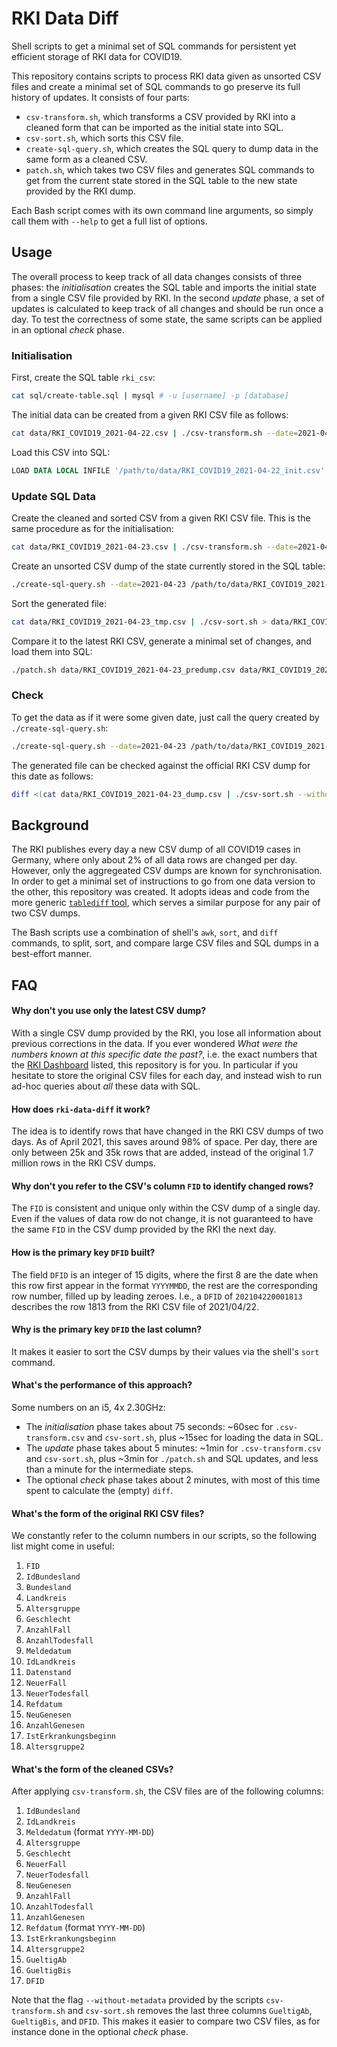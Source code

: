 # RKI Data Diff

Shell scripts to get a minimal set of SQL commands for persistent yet efficient storage of RKI data for COVID19.

This repository contains scripts to process RKI data given as unsorted CSV files and create a minimal set of SQL commands to go preserve its full history of updates. It consists of four parts:

- `csv-transform.sh`, which transforms a CSV provided by RKI into a cleaned form that can be imported as the initial state into SQL.
- `csv-sort.sh`, which sorts this CSV file.
- `create-sql-query.sh`, which creates the SQL query to dump data in the same form as a cleaned CSV.
- `patch.sh`, which takes two CSV files and generates SQL commands to get from the current state stored in the SQL table to the new state provided by the RKI dump.

Each Bash script comes with its own command line arguments, so simply call them with `--help` to get a full list of options.

## Usage

The overall process to keep track of all data changes consists of three phases: the *initialisation* creates the SQL table and imports the initial state from a single CSV file provided by RKI. In the second *update* phase, a set of updates is calculated to keep track of all changes and should be run once a day. To test the correctness of some state, the same scripts can be applied in an optional *check* phase.

### Initialisation

First, create the SQL table `rki_csv`:

```sh
cat sql/create-table.sql | mysql # -u [username] -p [database]
```

The initial data can be created from a given RKI CSV file as follows:

```sh
cat data/RKI_COVID19_2021-04-22.csv | ./csv-transform.sh --date=2021-04-22 | ./csv-sort.sh > data/RKI_COVID19_2021-04-22_init.csv
```

Load this CSV into SQL:

```sql
LOAD DATA LOCAL INFILE '/path/to/data/RKI_COVID19_2021-04-22_init.csv' INTO TABLE rki_csv CHARACTER SET UTF8 FIELDS TERMINATED BY ',' OPTIONALLY ENCLOSED BY '"' IGNORE 1 LINES;
```

### Update SQL Data

Create the cleaned and sorted CSV from a given RKI CSV file. This is the same procedure as for the initialisation:

```sh
cat data/RKI_COVID19_2021-04-23.csv | ./csv-transform.sh --date=2021-04-23 | ./csv-sort.sh > data/RKI_COVID19_2021-04-23_init.csv
```

Create an unsorted CSV dump of the state currently stored in the SQL table:

```sh
./create-sql-query.sh --date=2021-04-23 /path/to/data/RKI_COVID19_2021-04-23_tmp.csv | mysql # -u [username] -p [database]
```

Sort the generated file:

```sh
cat data/RKI_COVID19_2021-04-23_tmp.csv | ./csv-sort.sh > data/RKI_COVID19_2021-04-23_predump.csv
```

Compare it to the latest RKI CSV, generate a minimal set of changes, and load them into SQL:

```sh
./patch.sh data/RKI_COVID19_2021-04-23_predump.csv data/RKI_COVID19_2021-04-23_init.csv | mysql # -u [username] -p [database]
```

### Check

To get the data as if it were some given date, just call the query created by `./create-sql-query.sh`:

```sh
./create-sql-query.sh --date=2021-04-23 /path/to/data/RKI_COVID19_2021-04-23_dump.csv | mysql # -u [username] -p [database]
```

The generated file can be checked against the official RKI CSV dump for this date as follows:

```sh
diff <(cat data/RKI_COVID19_2021-04-23_dump.csv | ./csv-sort.sh --without-metadata) <(cat data/RKI_COVID19_2021-04-23_init.csv | ./csv-sort.sh --without-metadata)
```

## Background

The RKI publishes every day a new CSV dump of all COVID19 cases in Germany, where only about 2% of all data rows are changed per day. However, only the aggregeated CSV dumps are known for synchronisation. In order to get a minimal set of instructions to go from one data version to the other, this repository was created. It adopts ideas and code from the more generic [`tablediff` tool](https://github.com/fnogatz/tablediff), which serves a similar purpose for any pair of two CSV dumps.

The Bash scripts use a combination of shell's `awk`, `sort`, and `diff` commands, to split, sort, and compare large CSV files and SQL dumps in a best-effort manner.

## FAQ

#### Why don't you use only the latest CSV dump?

With a single CSV dump provided by the RKI, you lose all information about previous corrections in the data. If you ever wondered *What were the numbers known at this specific date the past?*, i.e. the exact numbers that the [RKI Dashboard](http://corona.rki.de/) listed, this repository is for you. In particular if you hesitate to store the original CSV files for each day, and instead wish to run ad-hoc queries about *all* these data with SQL.

#### How does `rki-data-diff` it work?

The idea is to identify rows that have changed in the RKI CSV dumps of two days. As of April 2021, this saves around 98% of space. Per day, there are only between 25k and 35k rows that are added, instead of the original 1.7 million rows in the RKI CSV dumps.

#### Why don't you refer to the CSV's column `FID` to identify changed rows?

The `FID` is consistent and unique only within the CSV dump of a single day. Even if the values of data row do not change, it is not guaranteed to have the same `FID` in the CSV dump provided by the RKI the next day.

#### How is the primary key `DFID` built?

The field `DFID` is an integer of 15 digits, where the first 8 are the date when this row first appear in the format `YYYYMMDD`, the rest are the corresponding row number, filled up by leading zeroes. I.e., a `DFID` of `202104220001813` describes the row 1813 from the RKI CSV file of 2021/04/22.

#### Why is the primary key `DFID` the last column?

It makes it easier to sort the CSV dumps by their values via the shell's `sort` command.

#### What's the performance of this approach?

Some numbers on an i5, 4x 2.30GHz:

- The *initialisation* phase takes about 75 seconds: ~60sec for `.csv-transform.csv` and `csv-sort.sh`, plus ~15sec for loading the data in SQL.
- The *update* phase takes about 5 minutes: ~1min for `.csv-transform.csv` and `csv-sort.sh`, plus ~3min for `./patch.sh` and SQL updates, and less than a minute for the intermediate steps.
- The optional *check* phase takes about 2 minutes, with most of this time spent to calculate the (empty) `diff`.

#### What's the form of the original RKI CSV files?

We constantly refer to the column numbers in our scripts, so the following list might come in useful:

1.  `FID`
2.  `IdBundesland`
3.  `Bundesland`
4.  `Landkreis`
5.  `Altersgruppe`
6.  `Geschlecht`
7.  `AnzahlFall`
8.  `AnzahlTodesfall`
9.  `Meldedatum`
10. `IdLandkreis`
11. `Datenstand`
12. `NeuerFall`
13. `NeuerTodesfall`
14. `Refdatum`
15. `NeuGenesen`
16. `AnzahlGenesen`
17. `IstErkrankungsbeginn`
18. `Altersgruppe2`

#### What's the form of the cleaned CSVs?

After applying `csv-transform.sh`, the CSV files are of the following columns:

1.  `IdBundesland`
2.  `IdLandkreis`
3.  `Meldedatum` (format `YYYY-MM-DD`)
4.  `Altersgruppe`
5.  `Geschlecht`
6.  `NeuerFall`
7.  `NeuerTodesfall`
8.  `NeuGenesen`
9.  `AnzahlFall`
10. `AnzahlTodesfall`
11. `AnzahlGenesen`
12. `Refdatum` (format `YYYY-MM-DD`)
13. `IstErkrankungsbeginn`
14. `Altersgruppe2`
15. `GueltigAb`
16. `GueltigBis`
17. `DFID`

Note that the flag `--without-metadata` provided by the scripts `csv-transform.sh` and `csv-sort.sh` removes the last three columns `GueltigAb`, `GueltigBis`, and `DFID`. This makes it easier to compare two CSV files, as for instance done in the optional *check* phase.
